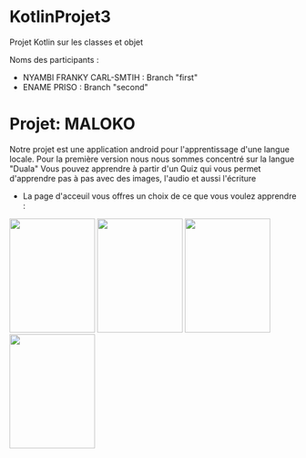 # KotlinProjet3
Projet Kotlin sur les classes et objet 

Noms des participants : 
- NYAMBI FRANKY CARL-SMTIH : Branch "first"
- ENAME PRISO : Branch "second"

# Projet: MALOKO

Notre projet est une application android pour l'apprentissage d'une langue locale. Pour la première version nous nous sommes concentré sur la langue "Duala"
Vous pouvez apprendre à partir d'un Quiz qui vous permet d'apprendre pas à pas avec des images, l'audio et aussi l'écriture 

- La page d'acceuil vous offres un choix de ce que vous voulez apprendre : 

<img height="200" src="E:\MALOKO\ImageReadme\Maloko 1.jpeg" width="150"/>

<img height="200" src="E:\MALOKO\ImageReadme\Maloko 2.jpeg" width="150"/>

<img height="200" src="E:\MALOKO\ImageReadme\Maloko 3.jpeg" width="150"/>

<img height="200" src="E:\MALOKO\ImageReadme\Maloko 4.jpeg" width="150"/>